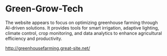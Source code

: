 # Green-Grow-Tech
The website appears to focus on optimizing greenhouse farming through AI-driven solutions. It provides tools for smart irrigation, adaptive lighting, climate control, crop monitoring, and data analytics to enhance agricultural efficiency and productivity.

http://greenhousefarming.great-site.net/
